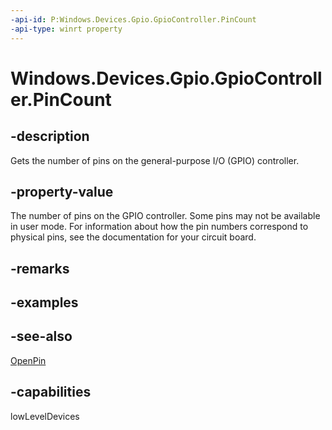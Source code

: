 ----api-id: P:Windows.Devices.Gpio.GpioController.PinCount
-api-type: winrt property
---<!-- Property syntaxpublic int PinCount { get; }--># Windows.Devices.Gpio.GpioController.PinCount## -descriptionGets the number of pins on the general-purpose I/O (GPIO) controller.## -property-valueThe number of pins on the GPIO controller. Some pins may not be available in user mode. For information about how the pin numbers correspond to physical pins, see the documentation for your circuit board.## -remarks## -examples## -see-also[OpenPin](gpiocontroller_openpin.md)## -capabilitieslowLevelDevices